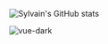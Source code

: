 
![Sylvain's GitHub stats](https://github-readme-stats.vercel.app/api?username=Sylvain-Valvassori&show_icons=true&theme=react)


![vue-dark][vue-dark_repo]

[vue-dark_repo]: https://github-readme-stats.vercel.app/api/pin/?username=Sylvain-Valvassori&repo=Master-repo-Becode-Valvassori-Sylvain&cache_seconds=86400&theme=vue-dark
